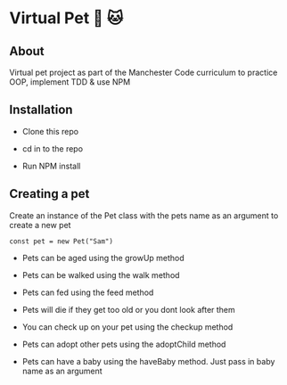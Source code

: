 # Virtual Pet :dog: :cat:

## About

Virtual pet project as part of the Manchester Code curriculum to practice OOP, implement TDD & use NPM

## Installation

- Clone this repo

- cd in to the repo

- Run NPM install

## Creating a pet

Create an instance of the Pet class with the pets name as an argument to create a new pet

```
const pet = new Pet("Sam")

```

- Pets can be aged using the growUp method

- Pets can be walked using the walk method

- Pets can fed using the feed method

- Pets will die if they get too old or you dont look after them

- You can check up on your pet using the checkup method

- Pets can adopt other pets using the adoptChild method

- Pets can have a baby using the haveBaby method. Just pass in baby name as an argument
